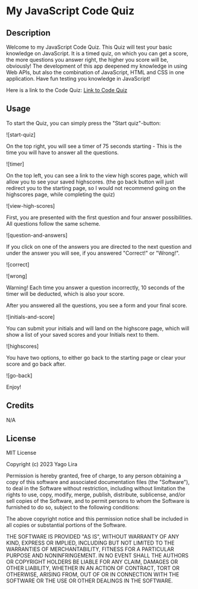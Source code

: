 # My JavaScript Code Quiz

## Description
Welcome to my JavaScript Code Quiz. This Quiz will test your basic knowledge on JavaScript. It is a timed quiz, on which you can get a score, 
the more questions you answer right, the higher you score will be, obviously! The development of this app deepened my knowledge in using Web APIs,
but also the combination of JavaScript, HTML and CSS in one application.
Have fun testing you knowledge in JavaScript!

Here is a link to the Code Quiz: [Link to Code Quiz](https://yago-pixel.github.io/my-javascript-code-quiz/)

## Usage
To start the Quiz, you can simply press the "Start quiz"-button:

![start-quiz]

On the top right, you will see a timer of 75 seconds starting - This is the time you will have to answer all the questions.

![timer]


On the top left, you can see a link to the view high scores page, which will allow you to see your saved highscores. (the go back button will just redirect you to the starting page, so I would not recommend going on the highscores page, while completing the quiz)

![view-high-scores]


First, you are presented with the first question and four answer possibilities. All questions follow the same scheme.

![question-and-answers]

If you click on one of the answers you are directed to the next question and under the answer you will see, if you answered "Correct!" or "Wrong!".

![correct]

![wrong]

Warning! Each time you answer a question incorrectly, 10 seconds of the timer will be deducted, which is also your score.

After you answered all the questions, you see a form and your final score. 

![initials-and-score]

You can submit your initials and will land on the highscore page, which will show a list of your saved scores and your Initials next to them.

![highscores]

You have two options, to either go back to the starting page or clear your score and go back after.

![go-back]

Enjoy!

## Credits
N/A

## License
MIT License

Copyright (c) 2023 Yago Lira

Permission is hereby granted, free of charge, to any person obtaining a copy
of this software and associated documentation files (the "Software"), to deal
in the Software without restriction, including without limitation the rights
to use, copy, modify, merge, publish, distribute, sublicense, and/or sell
copies of the Software, and to permit persons to whom the Software is
furnished to do so, subject to the following conditions:

The above copyright notice and this permission notice shall be included in all
copies or substantial portions of the Software.

THE SOFTWARE IS PROVIDED "AS IS", WITHOUT WARRANTY OF ANY KIND, EXPRESS OR
IMPLIED, INCLUDING BUT NOT LIMITED TO THE WARRANTIES OF MERCHANTABILITY,
FITNESS FOR A PARTICULAR PURPOSE AND NONINFRINGEMENT. IN NO EVENT SHALL THE
AUTHORS OR COPYRIGHT HOLDERS BE LIABLE FOR ANY CLAIM, DAMAGES OR OTHER
LIABILITY, WHETHER IN AN ACTION OF CONTRACT, TORT OR OTHERWISE, ARISING FROM,
OUT OF OR IN CONNECTION WITH THE SOFTWARE OR THE USE OR OTHER DEALINGS IN THE
SOFTWARE.

